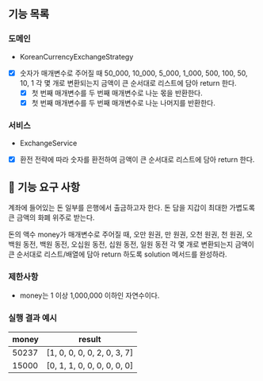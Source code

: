 ## 기능 목록
### 도메인
-  KoreanCurrencyExchangeStrategy
- [x] 숫자가 매개변수로 주어질 때 50_000, 10_000, 5_000, 1_000, 500, 100, 50, 10, 1 각 몇 개로 변환되는지 금액이 큰 순서대로 리스트에 담아 return 한다.
    - [x] 첫 번째 매개변수를 두 번째 매개변수로 나눈 몫을 반환한다.
    - [x] 첫 번째 매개변수를 두 번째 매개변수로 나눈 나머지를 반환한다.
### 서비스
-  ExchangeService
- [x] 환전 전략에 따라 숫자를 환전하여 금액이 큰 순서대로 리스트에 담아 return 한다.

## 🚀 기능 요구 사항

계좌에 들어있는 돈 일부를 은행에서 출금하고자 한다. 돈 담을 지갑이 최대한 가볍도록 큰 금액의 화폐 위주로 받는다.

돈의 액수 money가 매개변수로 주어질 때, 오만 원권, 만 원권, 오천 원권, 천 원권, 오백원 동전, 백원 동전, 오십원 동전, 십원 동전, 일원 동전 각 몇 개로 변환되는지 금액이 큰 순서대로 리스트/배열에 담아 return 하도록 solution 메서드를 완성하라.

### 제한사항

- money는 1 이상 1,000,000 이하인 자연수이다.

### 실행 결과 예시

| money | result |
| --- | --- |
| 50237	| [1, 0, 0, 0, 0, 2, 0, 3, 7] |
| 15000	| [0, 1, 1, 0, 0, 0, 0, 0, 0] |
